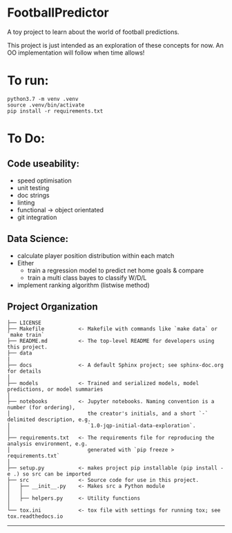 FootballPredictor
==============================

A toy project to learn about the world of football predictions.

This project is just intended as an exploration of these concepts for now. An OO implementation will follow when time allows!

# To run:

```
python3.7 -m venv .venv
source .venv/bin/activate
pip install -r requirements.txt 
```

# To Do:

## Code useability:

* speed optimisation
* unit testing
* doc strings
* linting
* functional -> object orientated
* git integration


## Data Science:

* calculate player position distribution within each match
* Either
    * train a regression model to predict net home goals & compare
    * train a multi class bayes to classify W/D/L
* implement ranking algorithm (listwise method)



Project Organization
------------

    ├── LICENSE
    ├── Makefile           <- Makefile with commands like `make data` or `make train`
    ├── README.md          <- The top-level README for developers using this project.
    ├── data
    |
    ├── docs               <- A default Sphinx project; see sphinx-doc.org for details
    │
    ├── models             <- Trained and serialized models, model predictions, or model summaries
    │
    ├── notebooks          <- Jupyter notebooks. Naming convention is a number (for ordering),
    │                         the creator's initials, and a short `-` delimited description, e.g.
    │                         `1.0-jqp-initial-data-exploration`.
    │
    ├── requirements.txt   <- The requirements file for reproducing the analysis environment, e.g.
    │                         generated with `pip freeze > requirements.txt`
    │
    ├── setup.py           <- makes project pip installable (pip install -e .) so src can be imported
    ├── src                <- Source code for use in this project.
    │   ├── __init__.py    <- Makes src a Python module
    │   │
    │   ├── helpers.py     <- Utility functions
    │
    └── tox.ini            <- tox file with settings for running tox; see tox.readthedocs.io


--------
